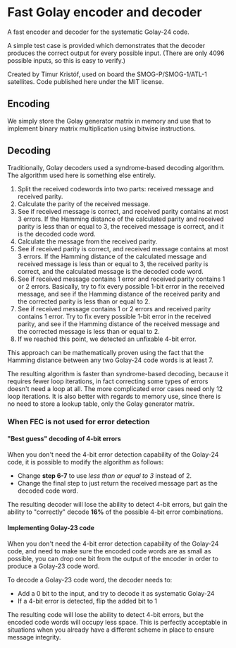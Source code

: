 # Fast Golay encoder and decoder

A fast encoder and decoder for the systematic Golay-24 code.

A simple test case is provided which demonstrates that the decoder produces the correct
output for every possible input. (There are only 4096 possible inputs, so this is easy
to verify.)

Created by Timur Kristóf, used on board the SMOG-P/SMOG-1/ATL-1 satellites.
Code published here under the MIT license.

## Encoding

We simply store the Golay generator matrix in memory and use that to implement
binary matrix multiplication using bitwise instructions.

## Decoding

Traditionally, Golay decoders used a syndrome-based decoding algorithm. The algorithm
used here is something else entirely.

1. Split the received codewords into two parts: received message and received parity.
2. Calculate the parity of the received message.
3. See if received message is correct, and received parity contains at most 3 errors.
   If the Hamming distance of the calculated parity and received parity is less than
   or equal to 3, the received message is correct, and it is the decoded code word.
4. Calculate the message from the received parity.
5. See if received parity is correct, and received message contains at most 3 errors.
   If the Hamming distance of the calculated message and received message is less than
   or equal to 3, the received parity is correct, and the calculated message is the
   decoded code word.
6. See if received message contains 1 error and received parity contains 1 or 2 errors.
   Basically, try to fix every possible 1-bit error in the received message, and see if
   the Hamming distance of the received parity and the corrected parity is less than
   or equal to 2.
7. See if received message contains 1 or 2 errors and received parity contains 1 error.
   Try to fix every possible 1-bit error in the received parity, and see if
   the Hamming distance of the received message and the corrected message is less than
   or equal to 2.
8. If we reached this point, we detected an unfixable 4-bit error.

This approach can be mathematically proven using the fact that the Hamming distance
between any two Golay-24 code words is at least 7.

The resulting algorithm is faster than syndrome-based decoding, because it requires
fewer loop iterations, in fact correcting some types of errors doesn't need a loop
at all. The more complicated error cases need only 12 loop iterations. It is also
better with regards to memory use, since there is no need to store a lookup
table, only the Golay generator matrix.

### When FEC is not used for error detection

#### "Best guess" decoding of 4-bit errors

When you don't need the 4-bit error detection capability of the Golay-24 code, it is
possible to modify the algorithm as follows:

* Change **step 6-7** to use *less than or equal to 3* instead of 2.
* Change the final step to just return the received message part as the decoded code word.

The resulting decoder will lose the ability to detect 4-bit errors, but
gain the ability to "correctly" decode **16%** of the possible 4-bit error combinations.

#### Implementing Golay-23 code

When you don't need the 4-bit error detection capability of the Golay-24 code, and
need to make sure the encoded code words are as small as possible, you can
drop one bit from the output of the encoder in order to produce a Golay-23 code word.

To decode a Golay-23 code word, the decoder needs to:

* Add a 0 bit to the input, and try to decode it as systematic Golay-24
* If a 4-bit error is detected, flip the added bit to 1

The resulting code will lose the ability to detect 4-bit errors, but
the encoded code words will occupy less space. This is perfectly acceptable in
situations when you already have a different scheme in place to ensure message integrity.
